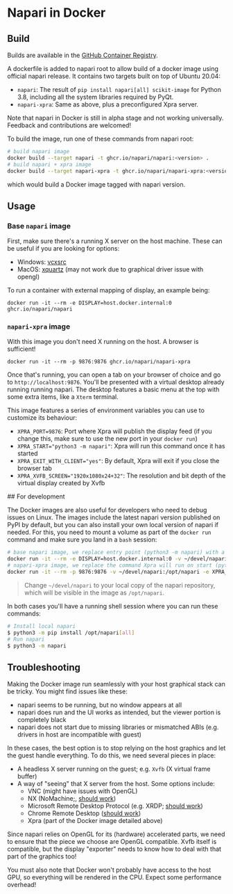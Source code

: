 # Napari in Docker

## Build

Builds are available in the [GitHub Container Registry](https://github.com/orgs/napari/packages).

A dockerfile is added to napari root to allow build of a docker image using official napari release.
It contains two targets built on top of Ubuntu 20.04:

* `napari`: The result of `pip install napari[all] scikit-image` for Python 3.8, including all the system libraries required by PyQt.
* `napari-xpra`: Same as above, plus a preconfigured Xpra server.

Note that napari in Docker is still in alpha stage and not working universally. Feedback and contributions are welcomed!

To build the image, run one of these commands from napari root:

```bash
# build napari image
docker build --target napari -t ghcr.io/napari/napari:<version> .
# build napari + xpra image
docker build --target napari-xpra -t ghcr.io/napari/napari-xpra:<version> .
```

which would build a Docker image tagged with napari version.

## Usage

### Base `napari` image

First, make sure there's a running X server on the host machine.
These can be useful if you are looking for options:
* Windows: [vcxsrc](https://sourceforge.net/projects/vcxsrv/)
* MacOS: [xquartz](https://www.xquartz.org/) (may not work due to graphical driver issue with opengl)

To run a container with external mapping of display, an example being:

```
docker run -it --rm -e DISPLAY=host.docker.internal:0 ghcr.io/napari/napari
```

### `napari-xpra` image

With this image you don't need X running on the host. A browser is sufficient!

```
docker run -it --rm -p 9876:9876 ghcr.io/napari/napari-xpra
```

Once that's running, you can open a tab on your browser of choice and go to ``http://localhost:9876``.
You'll be presented with a virtual desktop already running running napari.
The desktop features a basic menu at the top with some extra items, like a `Xterm` terminal.

This image features a series of environment variables you can use to customize its behaviour:

* `XPRA_PORT=9876`: Port where Xpra will publish the display feed (if you change this, make sure to use the new port in your  `docker run`)
* `XPRA_START="python3 -m napari"`: Xpra will run this command once it has started
* `XPRA_EXIT_WITH_CLIENT="yes"`: By default, Xpra will exit if you close the browser tab
* `XPRA_XVFB_SCREEN="1920x1080x24+32"`: The resolution and bit depth of the virtual display created by Xvfb

## For development

The Docker images are also useful for developers who need to debug issues on Linux.
The images include the latest napari version published on PyPI by default, but you can also install your own local version of napari if needed.
For this, you need to mount a volume as part of the `docker run` command and make sure you land in a `bash` session:

```bash
# base napari image, we replace entry point (python3 -m napari) with a bash session
docker run -it --rm -e DISPLAY=host.docker.internal:0 -v ~/devel/napari:/opt/napari --entrypoint /bin/bash ghcr.io/napari/napari
# napari-xpra image, we replace the command Xpra will run on start (python3 -m napari) to a bash session running on xterm
docker run -it --rm -p 9876:9876 -v ~/devel/napari:/opt/napari -e XPRA_START=xterm ghcr.io/napari/napari-xpra
```

> Change `~/devel/napari` to your local copy of the napari repository, which will be visible in the image as `/opt/napari`.

In both cases you'll have a running shell session where you can run these commands:

```bash
# Install local napari
$ python3 -m pip install /opt/napari[all]
# Run napari
$ python3 -m napari
```

## Troubleshooting

Making the Docker image run seamlessly with your host graphical stack can be tricky.
You might find issues like these:

* napari seems to be running, but no window appears at all
* napari does run and the UI works as intended, but the viewer portion is completely black
* napari does not start due to missing libraries or mismatched ABIs (e.g. drivers in host are incompatible with guest)

In these cases, the best option is to stop relying on the host graphics and let the guest handle
everything. To do this, we need several pieces in place:

* A headless X server running on the guest; e.g. `Xvfb` (X virtual frame buffer)
* A way of "seeing" that X server from the host. Some options include:
    * VNC (might have issues with OpenGL)
    * NX (NoMachine;, [should work](https://github.com/napari/napari/issues/886#issuecomment-873178682))
    * Microsoft Remote Desktop Protocol (e.g. XRDP; [should work](https://github.com/napari/napari/issues/886#issuecomment-875959941))
    * Chrome Remote Desktop ([should work](https://github.com/napari/napari/issues/886#issue-551159225))
    * Xpra (part of the Docker image detailed above)

Since napari relies on OpenGL for its (hardware) accelerated parts, we need to ensure that the piece we choose are OpenGL compatible.
Xvfb itself is compatible, but the display "exporter" needs to know how to deal with that part of the graphics too!

You must also note that Docker won't probably have access to the host GPU, so everything will be rendered in the CPU.
Expect some performance overhead!
